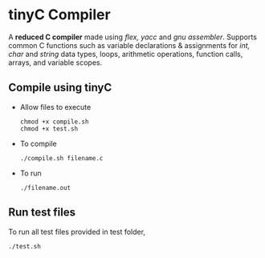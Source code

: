 # tinyC Compiler
A **reduced C compiler** made using *flex, yacc* and *gnu assembler*. Supports common C functions such as variable declarations & assignments for *int, char* and *string* data types, loops, arithmetic operations, function calls, arrays, and variable scopes.

Compile using tinyC
-------------------
* Allow files to execute

  ```
  chmod +x compile.sh
  chmod +x test.sh
  ```
* To compile
  
  ```
  ./compile.sh filename.c
  ```
* To run

  ```
  ./filename.out
  ```
  
Run test files
--------------
To run all test files provided in test folder,

  ``` ./test.sh ```
